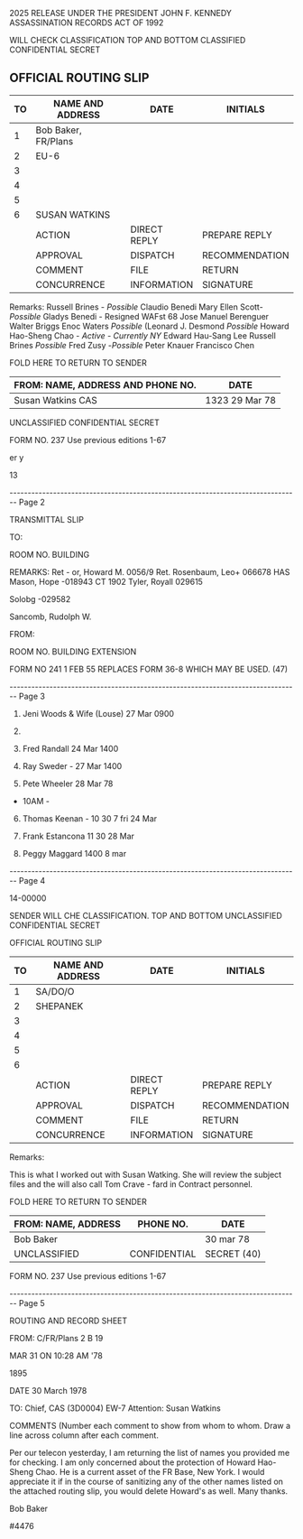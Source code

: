 2025 RELEASE UNDER THE PRESIDENT JOHN F. KENNEDY ASSASSINATION RECORDS ACT OF 1992

WILL CHECK CLASSIFICATION TOP AND BOTTOM
CLASSIFIED CONFIDENTIAL SECRET

## OFFICIAL ROUTING SLIP

| TO  | NAME AND ADDRESS    | DATE         | INITIALS       |
| --- | ------------------- | ------------ | -------------- |
| 1   | Bob Baker, FR/Plans |              |                |
| 2   | EU-6                |              |                |
| 3   |                     |              |                |
| 4   |                     |              |                |
| 5   |                     |              |                |
| 6   | SUSAN WATKINS       |              |                |
|     | ACTION              | DIRECT REPLY | PREPARE REPLY  |
|     | APPROVAL            | DISPATCH     | RECOMMENDATION |
|     | COMMENT             | FILE         | RETURN         |
|     | CONCURRENCE         | INFORMATION  | SIGNATURE      |

Remarks:
Russell Brines - *Possible*
Claudio Benedi
Mary Ellen Scott-*Possible*
Gladys Benedi - Resigned WAFst 68
Jose Manuel Berenguer
Walter Briggs
Enoc Waters *Possible*
(Leonard J. Desmond *Possible*
Howard Hao-Sheng Chao - *Active - Currently NY*
Edward Hau-Sang Lee
Russell Brines *Possible*
Fred Zusy -*Possible*
Peter Knauer
Francisco Chen

FOLD HERE TO RETURN TO SENDER

| FROM: NAME, ADDRESS AND PHONE NO. | DATE           |
| --------------------------------- | -------------- |
| Susan Watkins CAS                 | 1323 29 Mar 78 |

UNCLASSIFIED CONFIDENTIAL SECRET

FORM NO. 237 Use previous editions
1-67

er
y

13


-------------------------------------------------------------------------------- Page 2

TRANSMITTAL SLIP

TO:

ROOM NO. BUILDING

REMARKS:
Ret - or, Howard M. 0056/9
Ret. Rosenbaum, Leo+ 066678
HAS Mason, Hope -018943
CT 1902 Tyler, Royall 029615

Solobg -029582

Sancomb, Rudolph W.

FROM:

ROOM NO. BUILDING EXTENSION

FORM NO 241
1 FEB 55 REPLACES FORM 36-8
WHICH MAY BE USED.
(47)


-------------------------------------------------------------------------------- Page 3

1. Jeni Woods & Wife (Louse) 27 Mar
   0900

2. 
3. Fred Randall
   24 Mar
   1400

4. Ray Sweder - 27 Mar
   1400

5. Pete Wheeler 28 Mar 78
- 10AM -

6. Thomas Keenan -
   10 30 7 fri 24 Mar

7. Frank Estancona
   11 30 28 Mar

8. Peggy Maggard
   1400 8 mar


-------------------------------------------------------------------------------- Page 4

14-00000

SENDER WILL CHE CLASSIFICATION. TOP AND BOTTOM
UNCLASSIFIED CONFIDENTIAL SECRET

OFFICIAL ROUTING SLIP

| TO  | NAME AND ADDRESS | DATE         | INITIALS       |
| --- | ---------------- | ------------ | -------------- |
| 1   | SA/DO/O          |              |                |
| 2   | SHEPANEK         |              |                |
| 3   |                  |              |                |
| 4   |                  |              |                |
| 5   |                  |              |                |
| 6   |                  |              |                |
|     | ACTION           | DIRECT REPLY | PREPARE REPLY  |
|     | APPROVAL         | DISPATCH     | RECOMMENDATION |
|     | COMMENT          | FILE         | RETURN         |
|     | CONCURRENCE      | INFORMATION  | SIGNATURE      |

Remarks:

This is what I worked out with Susan Watking.
She will review the subject files and the will also call Tom Crave - fard in Contract personnel.

FOLD HERE TO RETURN TO SENDER

| FROM: NAME, ADDRESS | PHONE NO.    | DATE        |
| ------------------- | ------------ | ----------- |
| Bob Baker           |              | 30 mar 78   |
| UNCLASSIFIED        | CONFIDENTIAL | SECRET (40) |

FORM NO. 237 Use previous editions
1-67


-------------------------------------------------------------------------------- Page 5

ROUTING AND RECORD SHEET

FROM: C/FR/Plans
2 B 19

MAR 31 ON 10:28 AM '78

1895

DATE 30 March 1978

TO: Chief, CAS (3D0004) EW-7
Attention: Susan Watkins

COMMENTS (Number each comment to show from whom to whom. Draw a line across column after each comment.

Per our telecon yesterday, I am returning the list of names you provided me for checking. I am only concerned about the protection of Howard Hao-Sheng Chao. He is a current asset of the FR Base, New York. I would appreciate it if in the course of sanitizing any of the other names listed on the attached routing slip, you would delete Howard's as well. Many thanks.

Bob Baker

#4476
